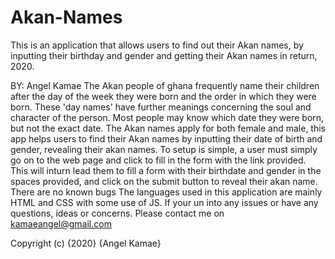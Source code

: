 # Akan-Names
This is an application that allows users to find out their Akan names, by inputting their birthday and gender and getting their Akan names in return, 2020.

BY: Angel Kamae
The Akan people of ghana frequently name their children after the day of the week they were born and the order in which they were born. 
These 'day names' have further meanings concerning the soul and character of the person. Most people may know which date they were born, but not the exact date.
The Akan names apply for both female and male, this app helps users to find their Akan names by inputting their date of birth and gender, revealing their akan names.
To setup is simple, a user must simply go on to the web page and click to fill in the form with the link provided. This will inturn lead them to fill a form with their birthdate
and gender in the spaces provided, and click on the submit button to reveal their akan name.
There are no known bugs
The languages used in this application are mainly HTML and CSS with some use of JS.
If your un into any issues or have any questions, ideas or concerns. Please contact me on kamaeangel@gmail.com


Copyright (c) {2020} {Angel Kamae}
  
